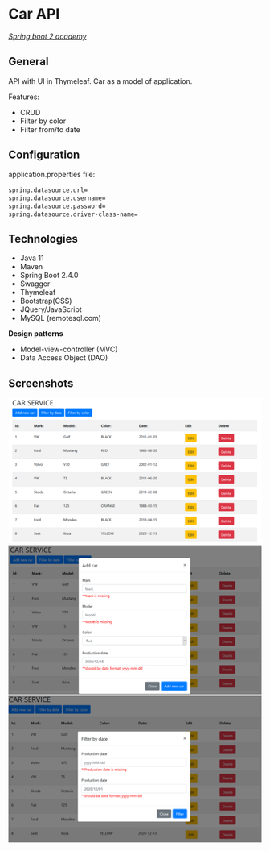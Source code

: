 # Car API
[*Spring boot 2 academy*](https://www.akademiaspring.pl/)

## General
API with UI in Thymeleaf. Car as a model of application.

Features:
* CRUD
* Filter by color
* Filter from/to date

## Configuration 

application.properties file:

    spring.datasource.url=
    spring.datasource.username=
    spring.datasource.password=
    spring.datasource.driver-class-name=


## Technologies
- Java 11
- Maven
- Spring Boot 2.4.0
- Swagger
- Thymeleaf
- Bootstrap(CSS)
- JQuery/JavaScript
- MySQL (remotesql.com)

**Design patterns**
- Model-view-controller (MVC) 
- Data Access Object (DAO)

## Screenshots

![home](./prtScr/5.png "Home")
![add](./prtScr/6.png "Add Car")
![filter](./prtScr/7.png "Filter by date")


